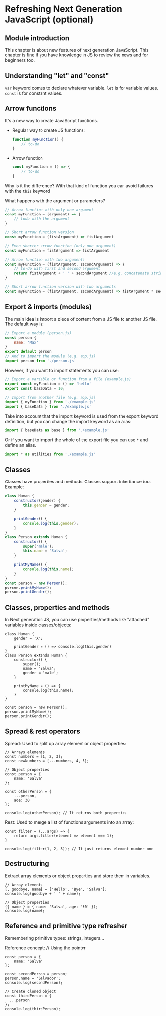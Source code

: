 # Refreshing Next Generation JavaScript (optional)

## Module introduction

This chapter is about new features of next generation JavaScript. This chapter is fine if you have knowledge in JS to review the news and for beginners too.

## Understanding "let" and "const"

`var` keyword comes to declare whatever variable.
`let` is for variable values.
`const` is for constant values.

## Arrow functions

It's a new way to create JavaScript functions.

- Regular way to create JS functions:
    ```js
    function myFunction() {
        // to-do
    }
    ```
- Arrow function
    ```js
    const myFunction = () => {
        // to-do
    }
    ```
Why is it the difference?
With that kind of function you can avoid failures with the `this` keyword

What happens with the argument or parameters?
```js
// Arrow function with only one argument
const myFunction = (argument) => {
    // todo with the argument   
}

// Short arrow function version
const myFunction = (fistArgument) => fistArgument

// Even shorter arrow function (only one argument)
const myFunction = fistArgument => fistArgument

// Arrow function with two arguments
const myFunction = (fistArgument, secondArgument) => {
    // to-do with first and second argument
    return fistArgument + ' ' + secondArgument //e.g. concatenate string
}

// Short arrow function version with two arguments
const myFunction = (fistArgument, secondArgument) => fistArgument * secondArgument
```

## Export & imports (modules)

The main idea is import a piece of content from a JS file to another JS file.
The default way is:
```js
// Export a module (person.js)
const person {
    name: 'Max'
}
export default person
// And to import the module (e.g. app.js)
import person from './person.js' 
```
However, if you want to import statements you can use:
```js
// Export a variable or function from a file (example.js)
export const myFunction = () => 'hello'
export const baseData = 10;

// Import from another file (e.g. app.js)
import { myFunction } from './example.js'
import { baseData } from './example.js'
```
Take into account that the import keyword is used from the export keyword definition, but you can change the import keyword as an alias:
```js
import { baseData as base } from './example.js'
```
Or if you want to import the whole of the export file you can use `*` and define an alias.
```js
import * as utilities from './example.js'
```

## Classes
Classes have properties and methods. Classes support inheritance too. Example:
```js
class Human {
    constructor(gender) {
        this.gender = gender;
    }

    printGender() {
        console.log(this.gender);
    }
}
class Person extends Human {
    constructor() {
        super('male');
        this.name = 'Salva';
    }

    printMyName() {
        console.log(this.name);
    }
}
const person = new Person();
person.printMyName();
person.printGender();
```

## Classes, properties and methods
In Next generation JS, you can use properties/methods like "attached" variables inside classes/objects:
```ecmascript 6
class Human {
    gender = 'X';

    printGender = () => console.log(this.gender)
}
class Person extends Human {
    constructor() {
        super();
        name = 'Salva';
        gender = 'male';
    }

    printMyName = () => {
        console.log(this.name);
    }
}

const person = new Person();
person.printMyName();
person.printGender();
```

## Spread & rest operators

Spread: Used to split up array element or object properties:
```ecmascript 6
// Arrays elements
const numbers = [1, 2, 3];
const newNumbers = [...numbers, 4, 5];

// Object properties
const person = {
    name: 'Salva'
};

const otherPerson = {
    ...person,
    age: 30
};

console.log(otherPerson); // It returns both properties
```
Rest: Used to merge a list of functions arguments into an array:
```ecmascript 6
const filter = (...args) => {
    return args.filter(element => element === 1);
}

console.log(filter(1, 2, 3)); // It just returns element number one
```

## Destructuring
Extract array elements or object properties and store them in variables.
```ecmascript 6
// Array elements
[, goodbye, name] = ['Hello', 'Bye', 'Salva'];
console.log(goodbye + ' ' + name);

// Object properties
({ name } = { name: 'Salva', age: '30' });
console.log(name);
```

## Reference and primitive type refresher
Remembering primitive types: strings, integers...

Reference concept:
// Using the pointer
```ecmascript 6
const person = {
    name: 'Salva'
};

const secondPerson = person;
person.name = 'Salvador';
console.log(secondPerson);

// Create cloned object
const thirdPerson = {
  ...person  
};
console.log(thirdPerson);
```